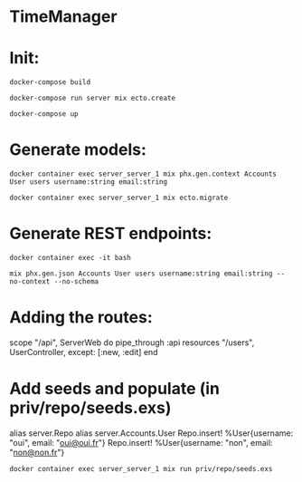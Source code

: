 # TimeManager

# Init:

```
docker-compose build
```

```
docker-compose run server mix ecto.create
```

```
docker-compose up
```

# Generate models:

```
docker container exec server_server_1 mix phx.gen.context Accounts User users username:string email:string
```

```
docker container exec server_server_1 mix ecto.migrate
```

# Generate REST endpoints:

```
docker container exec -it bash
```

```
mix phx.gen.json Accounts User users username:string email:string --no-context --no-schema
```

# Adding the routes:
scope "/api", ServerWeb do
  pipe_through :api
  resources "/users", UserController, except: [:new, :edit]
end

# Add seeds and populate (in priv/repo/seeds.exs)

alias server.Repo
alias server.Accounts.User
Repo.insert! %User{username: "oui", email: "oui@oui.fr"}
Repo.insert! %User{username: "non", email: "non@non.fr"}

```
docker container exec server_server_1 mix run priv/repo/seeds.exs
```
